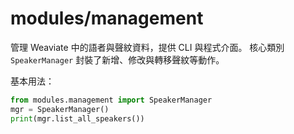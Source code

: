 # modules/management

管理 Weaviate 中的語者與聲紋資料，提供 CLI 與程式介面。
核心類別 `SpeakerManager` 封裝了新增、修改與轉移聲紋等動作。

基本用法：
```python
from modules.management import SpeakerManager
mgr = SpeakerManager()
print(mgr.list_all_speakers())
```
